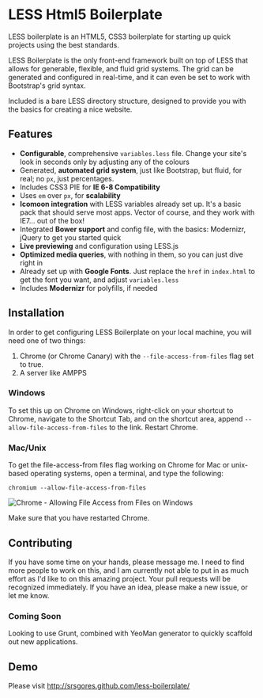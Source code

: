 # LESS Html5 Boilerplate
LESS boilerplate is an HTML5, CSS3 boilerplate for starting up quick projects using the best standards.

LESS Boilerplate is the only front-end framework built on top of LESS that allows for generable,
flexible, and fluid grid systems.  The grid can be generated and configured in real-time,
and it can even be set to work with Bootstrap's grid syntax.

Included is a bare LESS directory structure, designed to provide you with the basics for creating a nice website.

## Features
* **Configurable**, comprehensive ``variables.less`` file.  Change your site's look in seconds only by adjusting any
of the colours
* Generated, **automated grid system**, just like Bootstrap, but fluid, for real; no ``px``, just percentages.
* Includes CSS3 PIE for **IE 6-8 Compatibility**
* Uses ``em`` over ``px``, for **scalability**
* **Icomoon integration** with LESS variables already set up.  It's a basic pack that should serve most apps.  Vector
 of
course, and they work with IE7... out of the box!
* Integrated **Bower support** and config file, with the basics: Modernizr, jQuery to get you started quick
* **Live previewing** and configuration using LESS.js
* **Optimized media queries**, with nothing in them, so you can just dive right in
* Already set up with **Google Fonts**.  Just replace the ``href`` in ``index.html`` to get the font you want,
and adjust ``variables.less``
* Includes **Modernizr** for polyfills, if needed

## Installation
In order to get configuring LESS Boilerplate on your local machine, you will need one of two things:

1. Chrome (or Chrome Canary) with the ``--file-access-from-files`` flag set to true.
2. A server like AMPPS

### Windows
To set this up on Chrome on Windows, right-click on your shortcut to Chrome, navigate to the Shortcut Tab,
and on the shortcut area, append ``--allow-file-access-from-files`` to the link.  Restart Chrome.

### Mac/Unix
To get the file-access-from files flag working on Chrome for Mac or unix-based operating systems, open a terminal,
and type the following:

```
chromium --allow-file-access-from-files
```

![Chrome - Allowing File Access from Files on Windows](http://seangoresht.com/images/file-access-from-files-chrome.png
"Chrome - Allowing File Access from Files on Windows")

Make sure that you have restarted Chrome.

## Contributing
If you have some time on your hands, please message me.  I need to find more people to work on this,
and I am currently not able to put in as much effort as I'd like to on this amazing project.  Your pull requests will
 be recognized immediately.  If you have an idea, please make a new issue, or let me know.

### Coming Soon
Looking to use Grunt, combined with YeoMan generator to quickly scaffold out new applications.

## Demo

Please visit http://srsgores.github.com/less-boilerplate/
